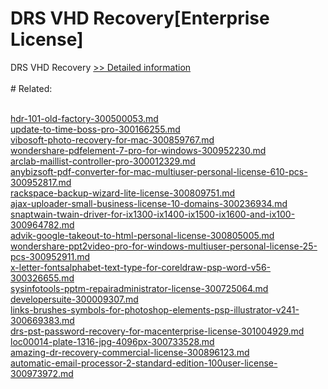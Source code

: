 # DRS VHD Recovery[Enterprise License]
DRS VHD Recovery
[>> Detailed information](https://secure.shareit.com/shareit/product.html?productid=301004391&affiliateid=200057808)<br/><br/># Related:

<br />[hdr-101-old-factory-300500053.md](https://github.com/downloadplanet/downloadplanet/blob/main/hdr-101-old-factory-300500053.md)<br />[update-to-time-boss-pro-300166255.md](https://github.com/downloadplanet/downloadplanet/blob/main/update-to-time-boss-pro-300166255.md)<br />[vibosoft-photo-recovery-for-mac-300859767.md](https://github.com/downloadplanet/downloadplanet/blob/main/vibosoft-photo-recovery-for-mac-300859767.md)<br />[wondershare-pdfelement-7-pro-for-windows-300952230.md](https://github.com/downloadplanet/downloadplanet/blob/main/wondershare-pdfelement-7-pro-for-windows-300952230.md)<br />[arclab-maillist-controller-pro-300012329.md](https://github.com/downloadplanet/downloadplanet/blob/main/arclab-maillist-controller-pro-300012329.md)<br />[anybizsoft-pdf-converter-for-mac-multiuser-personal-license-610-pcs-300952817.md](https://github.com/downloadplanet/downloadplanet/blob/main/anybizsoft-pdf-converter-for-mac-multiuser-personal-license-610-pcs-300952817.md)<br />[rackspace-backup-wizard-lite-license-300809751.md](https://github.com/downloadplanet/downloadplanet/blob/main/rackspace-backup-wizard-lite-license-300809751.md)<br />[ajax-uploader-small-business-license-10-domains-300236934.md](https://github.com/downloadplanet/downloadplanet/blob/main/ajax-uploader-small-business-license-10-domains-300236934.md)<br />[snaptwain-twain-driver-for-ix1300-ix1400-ix1500-ix1600-and-ix100-300964782.md](https://github.com/downloadplanet/downloadplanet/blob/main/snaptwain-twain-driver-for-ix1300-ix1400-ix1500-ix1600-and-ix100-300964782.md)<br />[advik-google-takeout-to-html-personal-license-300805005.md](https://github.com/downloadplanet/downloadplanet/blob/main/advik-google-takeout-to-html-personal-license-300805005.md)<br />[wondershare-ppt2video-pro-for-windows-multiuser-personal-license-25-pcs-300952911.md](https://github.com/downloadplanet/downloadplanet/blob/main/wondershare-ppt2video-pro-for-windows-multiuser-personal-license-25-pcs-300952911.md)<br />[x-letter-fontsalphabet-text-type-for-coreldraw-psp-word-v56-300326655.md](https://github.com/downloadplanet/downloadplanet/blob/main/x-letter-fontsalphabet-text-type-for-coreldraw-psp-word-v56-300326655.md)<br />[sysinfotools-pptm-repairadministrator-license-300725064.md](https://github.com/downloadplanet/downloadplanet/blob/main/sysinfotools-pptm-repairadministrator-license-300725064.md)<br />[developersuite-300009307.md](https://github.com/downloadplanet/downloadplanet/blob/main/developersuite-300009307.md)<br />[links-brushes-symbols-for-photoshop-elements-psp-illustrator-v241-300669383.md](https://github.com/downloadplanet/downloadplanet/blob/main/links-brushes-symbols-for-photoshop-elements-psp-illustrator-v241-300669383.md)<br />[drs-pst-password-recovery-for-macenterprise-license-301004929.md](https://github.com/downloadplanet/downloadplanet/blob/main/drs-pst-password-recovery-for-macenterprise-license-301004929.md)<br />[loc00014-plate-1316-jpg-4096px-300733528.md](https://github.com/downloadplanet/downloadplanet/blob/main/loc00014-plate-1316-jpg-4096px-300733528.md)<br />[amazing-dr-recovery-commercial-license-300896123.md](https://github.com/downloadplanet/downloadplanet/blob/main/amazing-dr-recovery-commercial-license-300896123.md)<br />[automatic-email-processor-2-standard-edition-100user-license-300973972.md](https://github.com/downloadplanet/downloadplanet/blob/main/automatic-email-processor-2-standard-edition-100user-license-300973972.md)